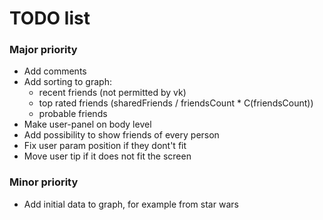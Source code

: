 # TODO list

### Major priority
- Add comments
- Add sorting to graph:
  - recent friends (not permitted by vk)
  - top rated friends (sharedFriends / friendsCount * C(friendsCount))
  - probable friends
- Make user-panel on body level
- Add possibility to show friends of every person
- Fix user param position if they dont't fit
- Move user tip if it does not fit the screen

### Minor priority
- Add initial data to graph, for example from star wars
